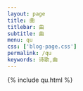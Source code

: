 ```yaml
---
layout: page
title: 曲
titlebar: 曲
subtitle: 曲
menu: qu
css: ['blog-page.css']
permalink: /qu
keywords: 诗歌,曲
---
```


{% include qu.html %}